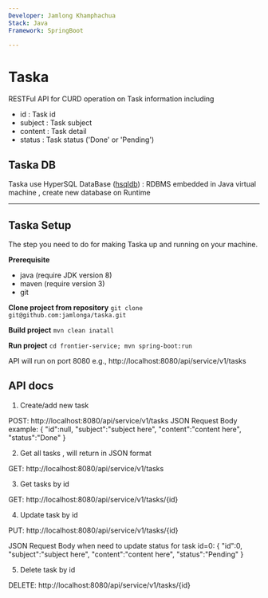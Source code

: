 ```yaml
---
Developer: Jamlong Khamphachua
Stack: Java
Framework: SpringBoot

---
```


Taska
=========

RESTFul API for CURD operation on Task information including

 - id : Task id
 - subject : Task subject
 - content : Task detail
 - status : Task status ('Done' or 'Pending')

Taska DB
--------------------------------
Taska use HyperSQL DataBase ([hsqldb](http://hsqldb.org/)) : RDBMS embedded in Java virtual machine ,
create new database on Runtime

----------
Taska Setup
--------------------------------
The step you need to do for making Taska up and running on your machine.

**Prerequisite**
- java (require JDK version 8)
- maven (require version 3)
- git

**Clone project from repository**
`git clone git@github.com:jamlonga/taska.git`

**Build project**
`mvn clean inatall`

**Run project**
`cd frontier-service; mvn spring-boot:run`

API will run on port 8080
e.g., http://localhost:8080/api/service/v1/tasks

API docs
--------------------------------
1. Create/add new task

POST: http://localhost:8080/api/service/v1/tasks
JSON Request Body example:
{
    "id":null,
    "subject":"subject here",
    "content":"content here",
    "status":"Done"
}

2. Get all tasks , will return in JSON format

GET: http://localhost:8080/api/service/v1/tasks

3. Get tasks by id

GET: http://localhost:8080/api/service/v1/tasks/{id}

4. Update task by id

PUT: http://localhost:8080/api/service/v1/tasks/{id}

JSON Request Body when need to update status for task id=0:
{
    "id":0,
    "subject":"subject here",
    "content":"content here",
    "status":"Pending"
}

5. Delete task by id

DELETE: http://localhost:8080/api/service/v1/tasks/{id}

